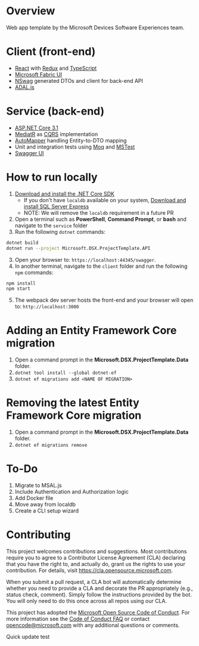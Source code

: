 # Overview

Web app template by the Microsoft Devices Software Experiences team.

# Client (front-end)

- [React](https://reactjs.org/docs/getting-started.html) with [Redux](https://redux.js.org/introduction/getting-started) and [TypeScript](https://www.typescriptlang.org/docs)
- [Microsoft Fabric UI](https://developer.microsoft.com/en-us/fluentui#/get-started)
- [NSwag](https://github.com/RicoSuter/NSwag) generated DTOs and client for back-end API
- [ADAL.js](https://github.com/AzureAD/azure-activedirectory-library-for-js)

# Service (back-end)

- [ASP.NET Core 3.1](https://dotnet.microsoft.com/learn/dotnet/hello-world-tutorial/intro)
- [MediatR](https://github.com/jbogard/MediatR) as [CQRS](https://docs.microsoft.com/en-us/azure/architecture/patterns/cqrs) implementation
- [AutoMapper](https://github.com/AutoMapper/AutoMapper) handling Entity-to-DTO mapping
- Unit and integration tests using [Moq](https://github.com/moq/moq4) and [MSTest](https://docs.microsoft.com/en-us/dotnet/core/testing/unit-testing-with-mstest)
- [Swagger UI](https://github.com/swagger-api/swagger-ui)

# How to run locally

1. [Download and install the .NET Core SDK](https://dotnet.microsoft.com/download)
    * If you don't have `localdb` available on your system, [Download and install SQL Server Express](https://docs.microsoft.com/en-us/sql/database-engine/configure-windows/sql-server-express-localdb)
    * NOTE: We will remove the `localdb` requirement in a future PR
2. Open a terminal such as **PowerShell**, **Command Prompt**, or **bash** and navigate to the `service` folder
3. Run the following `dotnet` commands:
```sh
dotnet build
dotnet run --project Microsoft.DSX.ProjectTemplate.API
```
3. Open your browser to: `https://localhost:44345/swagger`.
4. In another terminal, navigate to the `client` folder and run the following `npm` commands:
```sh
npm install
npm start
```
5. The webpack dev server hosts the front-end and your browser will open to: `http://localhost:3000`

# Adding an Entity Framework Core migration

1. Open a command prompt in the **Microsoft.DSX.ProjectTemplate.Data** folder.
2. `dotnet tool install --global dotnet-ef`
3. `dotnet ef migrations add <NAME OF MIGRATION>`

# Removing the latest Entity Framework Core migration

1. Open a command prompt in the **Microsoft.DSX.ProjectTemplate.Data** folder.
2. `dotnet ef migrations remove`

# To-Do

1. Migrate to MSAL.js
2. Include Authentication and Authorization logic
3. Add Docker file
4. Move away from localdb
5. Create a CLI setup wizard

# Contributing

This project welcomes contributions and suggestions. Most contributions require you to agree to a
Contributor License Agreement (CLA) declaring that you have the right to, and actually do, grant us
the rights to use your contribution. For details, visit https://cla.opensource.microsoft.com.

When you submit a pull request, a CLA bot will automatically determine whether you need to provide
a CLA and decorate the PR appropriately (e.g., status check, comment). Simply follow the instructions
provided by the bot. You will only need to do this once across all repos using our CLA.

This project has adopted the [Microsoft Open Source Code of Conduct](https://opensource.microsoft.com/codeofconduct/).
For more information see the [Code of Conduct FAQ](https://opensource.microsoft.com/codeofconduct/faq/) or
contact [opencode@microsoft.com](mailto:opencode@microsoft.com) with any additional questions or comments.

Quick update test
